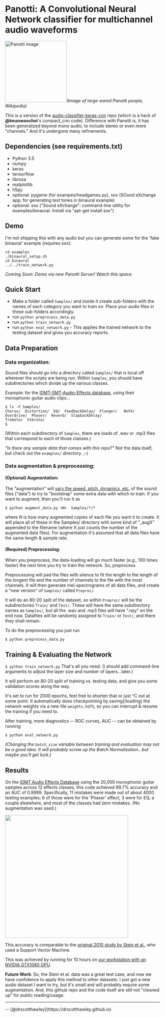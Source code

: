 # Panotti: A Convolutional Neural Network classifier for multichannel audio waveforms

<img src="https://upload.wikimedia.org/wikipedia/commons/a/af/Panoteanen.jpg" alt="Panotti image" height="200">*(Image of large-eared Panotti people, Wikipedia)*

This is a version of the [audio-classifier-keras-cnn](https://github.com/drscotthawley/audio-classifier-keras-cnn) repo (which is a hack of **@keunwoochoi**'s compact_cnn code).  Difference with Panotti is, it has been generalized beyond mono audio, to include stereo or even more "channels."  And it's undergone many refinements.


## Dependencies (see requirements.txt)
* Python 3.5
* numpy
* keras
* tensorflow 
* librosa
* matplotlib
* h5py
* optional: pygame (for exampes/headgames.py), sox (SOund eXchange app; for generating test tones in binaural example)
* optional: sox ("Sound eXchange": command-line utility for examples/binaural. Install via "apt-get install sox")

## Demo
I'm not shipping this with any audio but you can generate some for the 'fake binaural' example (requires sox):

    cd examples
    ./binaural_setup.sh
    cd binaural
    ../../train_network.py

*Coming Soon: Demo via new Panotti Server!  Watch this space.*

## Quick Start
* Make a folder called `Samples/` and inside it create sub-folders with the names of each category you want to train on. Place your audio files in these sub-folders accordingly. 
* run `python preprocess_data.py`
* run `python train_network.py`
* run `python eval_network.py`  - This applies the trained network to the testing dataset and gives you accuracy reports.



## Data Preparation
### Data organization:
Sound files should go into a directory called `Samples/` that is local off wherever the scripts are being run.  Within `Samples`, you should have subdirectories which divide up the various classes.

Example: for the [IDMT-SMT-Audio-Effects database](https://www.idmt.fraunhofer.de/en/business_units/m2d/smt/audio_effects.html), using their monophonic guitar audio clips...

    $ ls -F Samples/
    Chorus/  Distortion/  EQ/  FeedbackDelay/  Flanger/   NoFX/  Overdrive/  Phaser/  Reverb/  SlapbackDelay/
    Tremolo/  Vibrato/
    $
(Within each subdirectory of `Samples`, there are loads of .wav or .mp3 files that correspond to each of those classes.)

*"Is there any sample data that comes with this repo?"*  Not the data itself, but check out the `examples/` directory. ;-)


### Data augmentation & preprocessing:

#### (Optional) Augmentation:

The "augmentation" will [vary the speed, pitch, dynamics, etc.](https://bmcfee.github.io/papers/ismir2015_augmentation.pdf) of the sound files ("data") to try to "bootstrap" some extra data with which to train.  If you want to augment, then you'll run it as

`$ python augment_data.py <N>  Samples/*/*`

where *N* is how many augmented copies of each file you want it to create.  It will place all of these in the Samples/ directory with some kind of "_augX" appended to the filename (where X just counts the number of the augmented data files).
For augmentation it's assumed that all data files have the same length & sample rate.

#### (Required) Preprocessing:
When you preprocess, the data-loading will go *much* faster (e.g., 100 times faster) the next time you try to train the network. So, preprocess.

Preprocessing will pad the files with silence to fit the length to the length of the longest file and the number of channels to the file with the most channels. It will then generate mel-spectrograms of all data files, and create a "new version" of `Samples/` called `Preproc/`.

It will do an 80-20 split of the dataset, so within `Preproc/` will be the subdirectories `Train/` and `Test/`. These will have the same subdirectory names as `Samples/`, but all the .wav and .mp3 files will have ".npy" on the end now.  Datafiles will be randomly assigned to `Train/` or `Test/`, and there they shall remain.

To do the preprocessing you just run

`$ python preprocess_data.py`


## Training & Evaluating the Network
`$ python train_network.py`
That's all you need.  (I should add command-line arguments to adjust the layer size and number of layers...later.)

It will perform an 80-20 split of training vs. testing data, and give you some validation scores along the way.  

It's set to run for 2000 epochs, feel free to shorten that or just ^C out at some point.  It automatically does checkpointing by saving(/loading) the network weights via a new file `weights.hdf5`, so you can interrupt & resume the training if you need to.

After training, more diagnostics -- ROC curves, AUC -- can be obtained by running

`$ python eval_network.py`

*(Changing the `batch_size` variable between training and evaluation may not be a good idea.  It will probably screw up the Batch Normalization...but maybe you'll get luck.)*



## Results
On the [IDMT Audio Effects Database](https://www.idmt.fraunhofer.de/en/business_units/m2d/smt/audio_effects.html) using the 20,000 monophonic guitar samples across 12 effects classes, this code achieved 99.7% accuracy and an AUC of 0.9999. Specifically, 11 mistakes were made out of about 4000 testing examples; 6 of those were for the 'Phaser' effect, 3 were for EQ, a couple elsewhere, and most of the classes had zero mistakes. (No augmentation was used.)

<a href="url"><img src="http://i.imgur.com/nWHqAWy.png" width="400"></a>

This accuracy is comparable to the [original 2010 study by Stein et al.](http://www.ece.rochester.edu/courses/ECE472/resources/Papers/Stein_2010.pdf), who used a Support Vector Machine.

This was achieved by running for 10 hours on [our workstation with an NVIDIA GTX1080 GPU](https://pcpartpicker.com/b/4xLD4D). 

**Future Work**: So, the Stein et al. data was a great test case, and now we have confidence to apply this method to other datasets.  I just got a new audio dataset I want to try, but it's small and will probably require some augmentation.  And, this github repo and the code itself are still not "cleaned up" for public reading/usage. 

<hr>
-- [@drscotthawley](https://drscotthawley.github.io)

